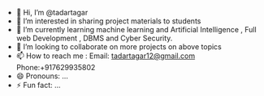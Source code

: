 - 👋 Hi, I’m @tadartagar
- 👀 I’m interested in sharing project materials to  students
- 🌱 I’m currently learning machine learning and Artificial Intelligence , Full web Development , DBMS and Cyber Security.
- 💞️ I’m looking to collaborate on more projects on above topics
- 📫 How to reach me : Email: tadartagar12@gmail.com   Phone:+917629935802
- 😄 Pronouns: ...
- ⚡ Fun fact: ...

<!---
tadartagar/tadartagar is a ✨ special ✨ repository because its `README.md` (this file) appears on your GitHub profile.
You can click the Preview link to take a look at your changes.
--->
